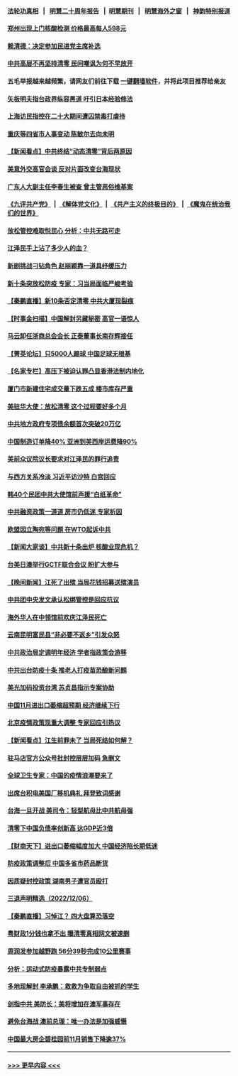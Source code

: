 #### [法轮功真相](https://github.com/gfw-breaker/truth/blob/master/README.md?t=0) &nbsp;&nbsp;|&nbsp;&nbsp; [明慧二十周年报告](https://github.com/gfw-breaker/mh-reports/blob/master/README.md?t=0) &nbsp;&nbsp;|&nbsp;&nbsp;[明慧期刊](https://github.com/gfw-breaker/mh-qikan) &nbsp;&nbsp;|&nbsp;&nbsp; [明慧海外之窗](https://github.com/gfw-breaker/mh-news/blob/master/README.md?t=0) &nbsp;&nbsp;|&nbsp;&nbsp; [神韵特别报道](https://github.com/gfw-breaker/mh-news/blob/master/shenyun.md?t=0)
#### [郑州出现上门核酸检测 价格最高每人598元](../pages/nsc413/n13880659.md?t=12081750) 
#### [赖清德：决定参加民进党主席补选](../pages/nsc413/n13880711.md?t=12081750) 
#### [中共高层不再坚持清零 民间嘲讽为何不早放开](../pages/nsc413/n13880607.md?t=12081750) 
#### 五毛举报越来越频繁，请网友们前往下载 [一键翻墙软件](https://github.com/gfw-breaker/ssr-accounts)，并将此项目推荐给亲友
#### [矢板明夫指台政界纵容黑道 吁引日本经验修法](../pages/nsc413/n13880660.md?t=12081750) 
#### [上海访民指控在二十大期间遭囚禁毒打虐待](../pages/nsc413/n13880662.md?t=12081750) 
#### [重庆等四省市人事变动 陈敏尔去向未明](../pages/nsc413/n13880579.md?t=12081750) 
#### [【新闻看点】中共终结“动态清零”背后两原因](../pages/nsc413/n13880406.md?t=12081750) 
#### [美意外交高官会谈 反对片面改变台海现状](../pages/nsc413/n13880136.md?t=12081750) 
#### [广东人大副主任李春生被查 曾主管恶俗维基案](../pages/nsc413/n13880580.md?t=12081750) 
#### [《九评共产党》](https://github.com/begood0513/9ping.md/blob/master/README.md) &nbsp;|&nbsp; [《解体党文化》](../../../../jtdwh.md/blob/master/README.md)  &nbsp;|&nbsp; [《共产主义的终极目的》](../../../../gczydzjmd.md/blob/master/README.md) &nbsp;|&nbsp; [《魔鬼在统治我们的世界》](../../../../mgztzwmdsj.md/blob/master/README.md) 
#### [放松管控难取悦民心 分析：中共无路可走](../pages/nsc413/n13880355.md?t=12081750) 
#### [江泽民手上沾了多少人的血？](../pages/nsc413/n13880318.md?t=12081750) 
#### [新剧挑战刁钻角色 赵丽颖靠一道具纾缓压力](../pages/nsc413/n13880417.md?t=12081750) 
#### [新十条突放松防疫 专家：习当局面临严峻考验](../pages/nsc413/n13877599.md?t=12081750) 
#### [【秦鹏直播】新10条否定清零 中共大厦现裂痕](../pages/nsc413/n13880424.md?t=12081750) 
#### [【时事金扫描】中国解封另藏秘密 高官一语惊人](../pages/nsc413/n13880420.md?t=12081750) 
#### [马云卸任浙商总会会长 正泰董事长南存辉接任](../pages/nsc413/n13880410.md?t=12081750) 
#### [【菁英论坛】只5000人踢球 中国足球无根基](../pages/nsc413/n13880289.md?t=12081750) 
#### [【名家专栏】高压下被迫认罪凸显香港法制内地化](../pages/nsc413/n13880257.md?t=12081750) 
#### [厦门市新建住宅成交量下跌五成 楼市库存严重](../pages/nsc413/n13880381.md?t=12081750) 
#### [美驻华大使：放松清零 这个过程要好多个月](../pages/nsc413/n13880375.md?t=12081750) 
#### [中共地方政府专项债余额首次突破20万亿](../pages/nsc413/n13880371.md?t=12081750) 
#### [中国制造订单降40% 亚洲到美西岸运费降90%](../pages/nsc413/n13880336.md?t=12081750) 
#### [美前众议院议长要求对江泽民的罪行追责](../pages/nsc413/n13880250.md?t=12081750) 
#### [与西方关系冷淡 习近平访沙特 白宫回应](../pages/nsc413/n13880338.md?t=12081750) 
#### [韩40个民团中共大使馆前声援“白纸革命”](../pages/nsc413/n13880175.md?t=12081750) 
#### [中共融资政策一道道 房市仍低迷 专家析因](../pages/nsc413/n13880287.md?t=12081750) 
#### [欧盟因立陶宛等问题 在WTO起诉中共](../pages/nsc413/n13880268.md?t=12081750) 
#### [【新闻大家谈】中共新十条出炉 核酸业现危机？](../pages/nsc413/n13880270.md?t=12081750) 
#### [台美日澳举行GCTF联合会议 盼扩大参与](../pages/nsc413/n13880053.md?t=12081750) 
#### [【晚间新闻】江死了出殡 当局花钱招募送殡演员](../pages/nsc413/n13880213.md?t=12081750) 
#### [中共团中央发文承认松绑管控是回应抗议](../pages/nsc413/n13880124.md?t=12081750) 
#### [海外华人在中领馆前欢庆江泽民死亡](../pages/nsc413/n13880142.md?t=12081750) 
#### [云南昆明富民县“非必要不返乡”引发众怒](../pages/nsc413/n13880125.md?t=12081750) 
#### [中共政治局定调明年经济 学者指政策会游移](../pages/nsc413/n13880122.md?t=12081750) 
#### [中共出台防疫十条 推老人打疫苗恐酿新问题](../pages/nsc413/n13879892.md?t=12081750) 
#### [美光加码投资台湾 苏贞昌指示专案协助](../pages/nsc413/n13880012.md?t=12081750) 
#### [中国11月进出口萎缩超预期 经济继续下行](../pages/nsc413/n13880013.md?t=12081750) 
#### [北京疫情政策现重大调整 专家回应引热议](../pages/nsc413/n13879917.md?t=12081750) 
#### [【新闻看点】江生前罪未了 当局死结如何解？](../pages/nsc413/n13879741.md?t=12081750) 
#### [驻马店官方公众号批封控层层加码 急删文](../pages/nsc413/n13879943.md?t=12081750) 
#### [全球卫生专家：中国的疫情浪潮要来了](../pages/nsc413/n13879888.md?t=12081750) 
#### [出席台积电美国厂移机典礼 拜登致词感谢](../pages/nsc413/n13879848.md?t=12081750) 
#### [台海一旦开战 美司令：轻型航母比中共航母强](../pages/nsc413/n13879801.md?t=12081750) 
#### [清零下中国负债率创新高 达GDP近3倍](../pages/nsc413/n13879828.md?t=12081750) 
#### [【财商天下】进出口萎缩幅度加大 中国经济陷长期低迷](../pages/nsc413/n13879893.md?t=12081750) 
#### [防疫政策调整后 中国多省市药品断货](../pages/nsc413/n13879882.md?t=12081750) 
#### [因质疑封控政策 湖南男子遭官员殴打](../pages/nsc413/n13879751.md?t=12081750) 
#### [三退声明精选（2022/12/06）](../pages/nsc413/n13879803.md?t=12081750) 
#### [【秦鹏直播】习悼江？ 四大盘算恐落空](../pages/nsc413/n13879660.md?t=12081750) 
#### [粤财政1分钱也拿不出 曝清零真相网文被速删](../pages/nsc413/n13879686.md?t=12081750) 
#### [周润发参加越野跑 56分39秒完成10公里赛事](../pages/nsc413/n13879700.md?t=12081750) 
#### [分析：运动式防疫暴露中共专制弱点](../pages/nsc413/n13879640.md?t=12081750) 
#### [多地现解封 李承鹏：救救为争取自由被抓的学生](../pages/nsc413/n13876918.md?t=12081750) 
#### [剑指中共 美防长：美将增加在澳军事存在](../pages/nsc413/n13879619.md?t=12081750) 
#### [避免台海战 澳前总理：唯一办法是加强威慑](../pages/nsc413/n13879719.md?t=12081750) 
#### [中国最大房企碧桂园前11月销售下降逾37%](../pages/nsc413/n13879696.md?t=12081750) 

----
#### [ >>> 更早内容 <<< ](../indexes/nsc413-earlier.md)
